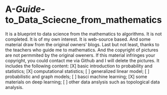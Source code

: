 # A-_Guide_-to_Data_Sciecne_from_mathematics
It is a blueprint to data science from the mathematics to algorithms. It is not completed.
It is of my own interest. 
It is web-source based. And some material draw from the original owners' blogs.
Last but not least, thanks to the teachers who guide me to mathematics.
And the copyright of pictures are not permmited by the original oweners. 
If this material infringes your copyright, you could contact me via Github and I will delete the pictures.
It includes the following content:
[X] basic introduction to probability and statistics;
[X] computational statistics;
[ ]  generalized linear model;
[ ]  probabilistic and graph models;
[ ] basci machine learning;
[X] some materials on deep learning;
[ ] other data anslysis such as topological data analysis.

